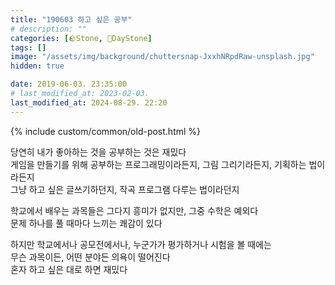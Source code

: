 ```yaml
---
title: "190603 하고 싶은 공부"
# description: ""
categories: [🪨Stone, 🌱DayStone]
tags: []
image: "/assets/img/background/chuttersnap-JxxhNRpdRaw-unsplash.jpg"
hidden: true

date: 2019-06-03. 23:35:00
# last_modified_at: 2023-02-03.
last_modified_at: 2024-08-29. 22:20
---
```


{% include custom/common/old-post.html %}

당연히 내가 좋아하는 것을 공부하는 것은 재밌다  
게임을 만들기를 위해 공부하는 프로그래밍이라든지, 그림 그리기라든지, 기획하는 법이라든지  
그냥 하고 싶은 글쓰기하던지, 작곡 프로그램 다루는 법이라던지  

학교에서 배우는 과목들은 그다지 흥미가 없지만, 그중 수학은 예외다  
문제 하나를 풀 때마다 느끼는 쾌감이 있다  

하지만 학교에서나 공모전에서나, 누군가가 평가하거나 시험을 볼 때에는  
무슨 과목이든, 어떤 분야든 의욕이 떨어진다  
혼자 하고 싶은 대로 하면 재밌다  
